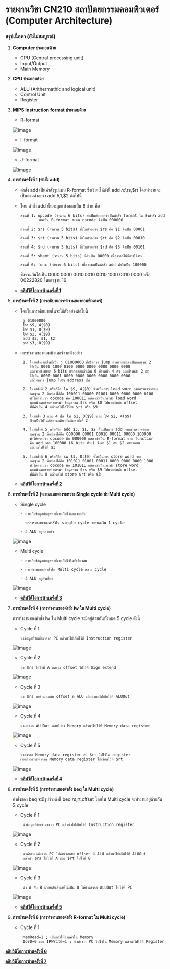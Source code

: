 # รายงานวิชา CN210 สถาปัตยกรรมคอมพิวเตอร์ (Computer Architecture)

### สรุปเนื้อหา (ยังไม่สมบูรณ์)

1. **Computer ประกอบด้วย**
   * CPU (Central processing unit)
   * Input/Output
   * Main Memory
   
2. **CPU ประกอบด้วย**
    * ALU (Arithermathic and logical unit)
    * Control Unit
    * Register
    
3. **MIPS Instruction format ประกอบด้วย**
    * R-format
    
    ![image](rmat.PNG)
    
    * I-format
    
    ![image](imat.PNG)
    
    * J-format
    
    ![image](jmat.PNG)
    
4. **การบ้านครั้งที่ 1 (คำสั่ง add)**
    * คำสั่ง add เป็นคำสั่งรูปแบบ R-format ซึ่งเขียนได้ดังนี้ add $rd,$rs,$rt โดยทำงานจะเป็นตามตัวอย่าง add $5,$1,$2 ต่อไปนี้
    * โดย คำสั่ง add นั้นจะถูกแบ่งออกเป็น 6 ส่วน คือ
        
          ส่วนที่ 1: opcode (จำนวน 6 bits) จะเป็นตัวบอกว่าเป็นคำสั่ง format ใด ซึ่งคำสั่ง add 
                  นั้นเป็น R-format ดังนั้น opcode จึงเป็น 000000
             
          ส่วนที่ 2: $rs (จำนวน 5 bits) ซึ่งในตัวอย่าง $rs คือ $1 จึงเป็น 00001 
          
          ส่วนที่ 3: $rt (จำนวน 5 bits) ซึ่งในตัวอย่าง $rt คือ $2 จึงเป็น 00010 
          
          ส่วนที่ 4: $rd (จำนวน 5 bits) ซึ่งในตัวอย่าง $rd คือ $5 จึงเป็น 00101  
          
          ส่วนที่ 5: shamt (จำนวน 5 bits) มีค่าเป็น 00000 เนื่องจากไม่มีการใช้งาน
          
          ส่วนที่ 6: func (จำนวน 6 bits) เนื่องจากเป็นคำสั่ง add ค่าจึงเป็น 100000
        
       ซึ่งรวมกันได้เป็น 0000 0000 0010 0010 0010 1000 0010 0000 หรือ 00222820 ในเลขฐาน 16

    * [**คลิปวีดีโอการบ้านครั้งที่ 1**](https://youtu.be/Tj96dnA5ybM)

5. **การบ้านครั้งที่ 2 (การอธิบายการทำงานของคอมพิวเตอร์)**
    * โดยในการอธิยบายนั้นจะใช้ตัวอย่างต่อไปนี้
           
           j 01000000
           lw $9, 4($0)
           lw $1, 0($9)
           lw $2, 4($9)
           add $3, $1, $2
           sw $3, 8($9)
           
    * การทำงานของคอมพิวเตอร์จากตัวอย่าง
           
           1. ในคำสั่งแรกนั้นที่เป็น j 01000000 ที่เป็นการ jump สามารถแปลงเป็นเลขฐาน 2
              ได้เป็น 0000 1000 0100 0000 0000 0000 0000 0000
              และจะทำงานนำ 6 bits แรกออกแล้วเติม 0 ข้างหน้า 4 ตัว และข้างหลัง 2 ตัว
              ได้เป็น 0000 0001 0000 0000 0000 0000 0000 0000 
              แล้วทำการ jump ไปยัง address นั้น
              
           2. ในคำสั่งที่ 2 หรือก็คือ lw $9, 4($0) นั้นเป็นการ load word จากการตรวจสอบ
              เลขฐาน 2 ที่แปลงได้คือ 100011 00000 01001 0000 0000 0000 0100
              ทำให้ทราบว่า opcode คือ 100011 แสดงว่าเป็นการทำ load word
              คอมพิวเตอร์จะทำการนำ ข้อมุลจาก $rs หรือ $0 ไปบวกกับค่า offset
              ที่มีค่าเป็น 4 แล้วนำไปใส่ไว้ยัง $rt หรือ $9
              
           3. ในคำสั่ง 3 และ 4 นั้น lw $1, 0($9) และ lw $2, 4($9) 
              ก็จะเป็นไปในลักษณะเดียวกันกับคำสั่งที่ 2
             
           4. ในคำสั่งที่ 5 หรือก็คือ add $3, $1, $2 นั้นเป็นการ add จากการตรวจสอบ
              เลขฐาน 2 ที่แปลงได้คือ 000000 00001 00010 00011 00000 100000
              ทำให้ทราบว่า opcode คือ 000000 แสดงว่าเป็น R-format และ function
              คือ add จาก 100000 (6 bits ท้าย) จึงนำ $1 กับ $2 มาบวกกัน
              แล้วนำไปไว้ที่ $3
              
           5. ในคำสั่งที่ 6 หรือก็คือ sw $3, 8($9) นั้นเป็นการ store word จาก
              เลขฐาน 2 ที่แปลงได้คือ 101011 01001 00011 0000 0000 0000 1000
              ทำให้ทราบว่า opcode คือ 101011 แสดงว่าเป็นการทำ store word
              คอมพิวเตอร์จะทำการนำ ข้อมุลจาก $rs หรือ $9 ไปบวกกับค่า offset
              ที่มีค่าเป็น 8 แล้วนำไป store $rt หรือ $3
    
    * [**คลิปวีดีโอการบ้านครั้งที่ 2**](https://youtu.be/K7KxPubbLcY)

6. **การบ้านครั้งที่ 3 (ความแตกต่างระหว่าง Single cycle กับ Multi cycle)**
    * Single cycle
          
          - การเก็บข้อมูลกับชุดคำสั่งจะเก็บไว้แยกจากกัน
          
          - ทุกการทำงานของคำสั่งใน single cycle จะจบลงใน 1 cycle
          
          - มี ALU อยู่หลายตัว
          
    ![image](Single.PNG)
          
    * Multi cycle
          
          - การเก็บข้อมูลกับชุดคำสั่งจะเก็บไว้ในที่เดียวกัน
          
          - การทำงานของคำสั่งใน Multi cycle หลาย cycle
          
          - มี ALU อยู่ตัวเดียว
          
    ![image](Multi.PNG)
          
    * [**คลิปวีดีโอการบ้านครั้งที่ 3**](https://youtu.be/kSDwzSKG6SQ)
    
7. **การบ้านครั้งที่ 4 (การทำงานของคำสั่ง lw ใน Multi cycle)**
   
   การทำงานของคำสั่ง lw ใน Multi cycle จะมีอยู่ด้วยกันทั้งหมด 5 cycle ดังนี้
    * Cycle ที่ 1
          
          นำข้อมูลที่รับเข้ามาจาก PC แล้วนำไปเก็บไว้ที่ Instruction register
          
    ![image](lw_t1.png)
    * Cycle ที่ 2 
    
          นำ $rs ไปไว้ที่ A และนำ offset ไปไว้ที่ Sign extend
          
    ![image](lw_t2.png)
    * Cycle ที่ 3
    
          นำ $rs มาคำนวณกับ offset ที่ ALU แล้วนำผลไปเก็บไว้ที่ ALUOut
          
    ![image](lw_t3.png)
    * Cycle ที่ 4
    
          นำผลจาก ALUOut กลับไปยัง Memory แล้วนำไปไว้ที่ Memory data register
          
    ![image](lw_t4.png)
    * Cycle ที่ 5
    
          นำค่าจาก Memory data register กับ $rt ไปไว้ใน register 
          เพื่อทำการนำค่าจาก Memory data register ไปเขียนไว้ที่ $rt
          
    ![image](lw_t5.png)      
    
    * [**คลิปวีดีโอการบ้านครั้งที่ 4**](https://youtu.be/IfmJNEMieOw)
    
8. **การบ้านครั้งที่ 5 (การทำงานของคำสั่ง beq ใน Multi cycle)**

   คำสั่งของ beq จะมีรูปร่างดังนี้ beq $rs,$rt,offset โดยใน Multi cycle จะทำงานอยู่ด้วยกัน 3 cycle
   * Cycle ที่ 1
          
          นำข้อมูลที่รับเข้ามาจาก PC แล้วนำไปเก็บไว้ที่ Instruction register
          
   ![image](beq_t1.png)
   * Cycle ที่ 2
   
          นำค่าตำแหน่งจาก PC ไปคำนวณกับ offset ที่ ALU แล้วนำไปเก็บไว้ที่ ALUOut
          แล้วนำ $rs ไปไว้ที่ A และ $rt ไปไว้ที่ B
          
   ![image](beq_t2.png)
   * Cycle ที่ 3
   
          นำ A กับ B มาลบกันถ้าค่าที่ได้เป็น 0 ให้นำค่าจาก ALUOut ไปไว้ที่ PC
          
   ![image](beq_t3.png)
   
   * [**คลิปวีดีโอการบ้านครั้งที่ 5**](https://youtu.be/PX9spgevC18)
   
9. **การบ้านครั้งที่ 6 (การทำงานของคำสั่ง R-format ใน Multi cycle)**
   * Cycle ที่ 1
   
          MemRead=1 ; เป็นการให้อ่านค่าใน Memory
          IorD=0 และ IRWrite=1 ; นำค่าจาก PC ไปไว้ใน Memory แล้วนำไปไว้ที่ Register
          

[**คลิปวีดีโอการบ้านครั้งที่ 6**](https://youtu.be/FJwCxofdXOI)

[**คลิปวีดีโอการบ้านครั้งที่ 7**](https://youtu.be/CLlpdwgUzqw)

